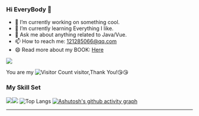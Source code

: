### Hi EveryBody 👋
- 🔭 I’m currently working on something cool.
- 🌱 I’m currently learning Everything I like.
- 💬 Ask me about anything related to Java/Vue.
- 📫 How to reach me: 121285066@qq.com
- 😄 Read more about my BOOK: [Here](http://124.220.34.116:10086/)

![](https://github-readme-stats-ten-gilt.vercel.app/api?username=Zjt127128&show_icons=true&theme=transparent)

You are my ![Visitor Count](https://profile-counter.glitch.me/Zjt127128/count.svg) visitor,Thank You!:kissing_heart::kissing_heart:

### My Skill Set

![](https://img.shields.io/badge/Java-ED8B00?style=for-the-badge&logo=openjdk&logoColor=white)![](https://img.shields.io/badge/Python-3776AB?style=for-the-badge&logo=python&logoColor=white)
![Top Langs](https://github-readme-stats.vercel.app/api/top-langs/?username=Zjt127128&layout=compact&theme=tokyonight)
[![Ashutosh's github activity graph](https://github-readme-activity-graph.vercel.app/graph?username=Zjt127128)](https://github.com/ashutosh00710/github-readme-activity-graph)

****
<!--
**Zjt127128/Zjt127128** is a ✨ _special_ ✨ repository because its `README.md` (this file) appears on your GitHub profile.

Here are some ideas to get you started:

- 🔭 I’m currently working on ...
- 🌱 I’m currently learning ...
- 👯 I’m looking to collaborate on ...
- 🤔 I’m looking for help with ...
- 💬 Ask me about ...
- 📫 How to reach me: ...
- 😄 Pronouns: ...
- ⚡ Fun fact: ...
-->

